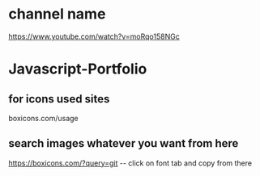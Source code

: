 # channel name

https://www.youtube.com/watch?v=moRqo158NGc

# Javascript-Portfolio

## for icons used sites

boxicons.com/usage

## search images whatever you want from here

https://boxicons.com/?query=git -- click on font tab and copy from there

